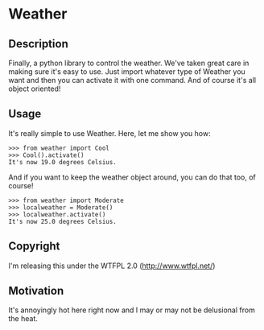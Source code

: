 Weather
=======


Description
-----------

Finally, a python library to control the weather. We've taken great care in 
making sure it's easy to use. Just import whatever type of Weather you want
and then you can activate it with one command. And of course it's all 
object oriented!


Usage
-----

It's really simple to use Weather. Here, let me show you how:

    >>> from weather import Cool
    >>> Cool().activate()
    It's now 19.0 degrees Celsius.


And if you want to keep the weather object around, you can do that too, of 
course!

    >>> from weather import Moderate
    >>> localweather = Moderate()
    >>> localweather.activate()
    It's now 25.0 degrees Celsius.


Copyright
---------

I'm releasing this under the WTFPL 2.0 (http://www.wtfpl.net/)


Motivation
----------

It's annoyingly hot here right now and I may or may not be delusional from 
the heat.
